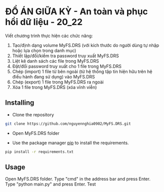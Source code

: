 # ĐỒ ÁN GIỮA KỲ - An toàn và phục hồi dữ liệu - 20_22
Viết chương trình thực hiện các chức năng: 
1. Tạo/định dạng volume MyFS.DRS (với kích thước do người dùng tự nhập hoặc lựa chọn trong danh mục)
2. Thiết lập/đổi/kiểm tra password truy xuất MyFS.DRS
3. Liệt kê danh sách các file trong MyFS.DRS
4. Đặt/đổi password truy xuất cho 1 file trong MyFS.DRS 
5. Chép (import) 1 file từ bên ngoài (từ hệ thống tập tin hiện hữu trên hệ điều hành đang sử dụng) vào MyFS.DRS 
6. Chép (export) 1 file trong MyFS.DRS ra ngoài
7. Xóa 1 file trong MyFS.DRS (xóa vĩnh viễn)


## Installing
* Clone the repository

```bash
git clone https://github.com/nguyennghia0902/MyFS.DRS.git
```

* Open MyFS.DRS folder

* Use the package manager [pip](https://pip.pypa.io/en/stable/) to install the requirements.

```bash
pip install -r requirements.txt
```

## Usage
Open MyFS.DRS folder.
Type "cmd" in the address bar and press Enter.
Type "python main.py" and press Enter.
Test
